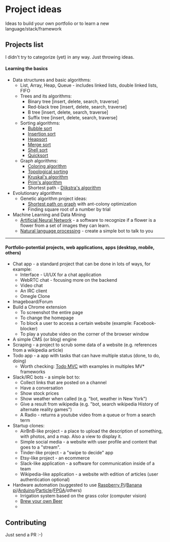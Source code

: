 # Project ideas
Ideas to build your own portfolio or to learn a new language/stack/framework

## Projects list
I didn't try to categorize (yet) in any way. Just throwing ideas.

#### Learning the basics

* Data structures and basic algorithms:
  * List, Array, Heap, Queue - includes linked lists, double linked lists, FIFO
  * Trees and its algorithms:
    * Binary tree [insert, delete, search, traverse]
    * Red-black tree [insert, delete, search, traverse]
    * B tree [insert, delete, search, traverse]
    * Suffix tree [insert, delete, search, traverse]
  * Sorting algorithms:
    * [Bubble sort](https://en.wikipedia.org/wiki/Bubble_sort)
    * [Insertion sort](https://en.wikipedia.org/wiki/Insertion_sort)
    * [Heapsort](https://en.wikipedia.org/wiki/Heapsort)
    * [Merge sort](https://en.wikipedia.org/wiki/Merge_sort)
    * [Shell sort](https://en.wikipedia.org/wiki/Shell_sort)
    * [Quicksort](https://en.wikipedia.org/wiki/Quicksort)
  * Graph algorithms:
    * [Coloring algorithm](https://en.wikipedia.org/wiki/Graph_coloring)
    * [Topological sorting](https://en.wikipedia.org/wiki/Topological_sorting)
    * [Kruskal's algorithm](https://en.wikipedia.org/wiki/Kruskal%27s_algorithm)
    * [Prim's algorithm](https://en.wikipedia.org/wiki/Prim%27s_algorithm)
    * Shortest path - [Dijkstra's algorithm](https://en.wikipedia.org/wiki/Dijkstra%27s_algorithm)
* Evolutionary algorithms
  * Genetic algorithm project ideas:
    * [Shortest path on graph](http://www.theprojectspot.com/tutorial-post/applying-a-genetic-algorithm-to-the-travelling-salesman-problem/5) with ant-colony optimization
    * Finding square root of a number by trial
* Machine Learning and Data Mining
  * [Artificial Neural Network](https://en.wikipedia.org/wiki/Artificial_neural_network) - a software to recognize if a flower is a flower from a set of images they can learn.
  * [Natural language processing](https://en.wikipedia.org/wiki/Natural_language_processing) - create a simple bot to talk to you

----
#### Portfolio-potential projects, web applications, apps (desktop, mobile, others)

* Chat app - a standard project that can be done in lots of ways, for example:
  * Interface - UI/UX for a chat application
  * WebRTC chat - focusing more on the backend
  * Video chat
  * An IRC client
  * Omegle Clone
* Imageboard/Forum
* Build a Chrome extension
  * To screenshot the entire page
  * To change the homepage
  * To block a user to access a certain website (example: Facebook-blocker)
  * To play a youtube video on the corner of the browser window
* A simple CMS (or blog) engine
* Scraping - a project to scrub some data of a website (e.g. references from a wikipedia article)
* Todo app - a app with tasks that can have multiple status (done, to do, doing)
  * Worth checking: [Todo MVC](http://todomvc.com/) with examples in multiples MV* frameworks
* Slack/IRC bots - a simple bot to:
  * Collect links that are posted on a channel
  * Have a conversation
  * Show stock prices
  * Show weather when called (e.g. "bot, weather in New York")
  * Give a result from wikipedia (e.g. "bot, search wikipedia History of alternate reality games")
  * A Radio - returns a youtube video from a queue or from a search term
* Startup clones:
  * AirBnB-like project - a place to upload the description of something, with photos, and a map. Also a view to display it.
  * Simple social media - a website with user profile and content that goes to a "stream".
  * Tinder-like project - a "swipe to decide" app
  * Etsy-like project - an ecommerce
  * Slack-like application - a software for communication inside of a team
  * Wikipedia-like application - a website with edition of articles (user authentication optional)
* Hardware automation (suggested to use [Raspberry Pi](https://www.raspberrypi.org/)/[Banana pi](http://www.bananapi.org/)/[Arduino](https://www.arduino.cc/)/[Particle](https://www.particle.io/)/[FPGA](https://en.wikipedia.org/wiki/Field-programmable_gate_array)/others)
  * Irrigation system based on the grass color (computer vision)
  * [Brew your own Beer](http://www.brewpi.com/)
  *

## Contributing
Just send a PR :-)
